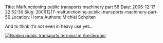 Title: Malfunctioning public transports machinery part 56
Date: 2006-12-17 22:52:36
Slug: 20061217-malfunctioning-public-transports-machinery-part-56
Location: Home
Authors: Michiel Scholten

<p>And to think it's not even in heavy use yet...</p>

<div class="content-image"><div><a href="http://aquariusoft.org/~mbscholt/images/content/20061127_broken_public_transports_machine.jpg"><img src="http://aquariusoft.org/~mbscholt/images/content/20061127_broken_public_transports_machine_small.jpg" alt="Broken public transports terminal in Amsterdam" title="Broken public transports terminal in Amsterdam" /></a></div></div>
<br style="clear: both;" />